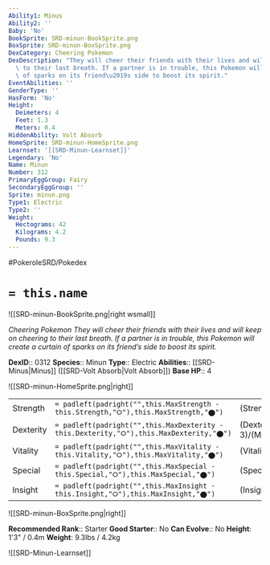 ```yaml
---
Ability1: Minus
Ability2: ''
Baby: 'No'
BookSprite: SRD-minun-BookSprite.png
BoxSprite: SRD-minun-BoxSprite.png
DexCategory: Cheering Pokemon
DexDescription: "They will cheer their friends with their lives and will keep on cheering\
  \ to their last breath. If a partner is in trouble, this Pokemon will create a curtain\
  \ of sparks on its friend\u2019s side to boost its spirit."
EventAbilities: ''
GenderType: ''
HasForm: 'No'
Height:
  Deimeters: 4
  Feet: 1.3
  Meters: 0.4
HiddenAbility: Volt Absorb
HomeSprite: SRD-minun-HomeSprite.png
Learnset: '[[SRD-Minun-Learnset]]'
Legendary: 'No'
Name: Minun
Number: 312
PrimaryEggGroup: Fairy
SecondaryEggGroup: ''
Sprite: minun.png
Type1: Electric
Type2: ''
Weight:
  Hectograms: 42
  Kilograms: 4.2
  Pounds: 9.3
---
```


#PokeroleSRD/Pokedex

# `= this.name`

![[SRD-minun-BookSprite.png|right wsmall]]

*Cheering Pokemon*
*They will cheer their friends with their lives and will keep on cheering to their last breath. If a partner is in trouble, this Pokemon will create a curtain of sparks on its friend’s side to boost its spirit.*

**DexID**:: 0312
**Species**:: Minun
**Type**:: Electric
**Abilities**:: [[SRD-Minus|Minus]] ([[SRD-Volt Absorb|Volt Absorb]])
**Base HP**:: 4

![[SRD-minun-HomeSprite.png|right]]

|           |                                                                                        |                                          |
| --------- | -------------------------------------------------------------------------------------- | ---------------------------------------- |
| Strength  | `= padleft(padright("",this.MaxStrength - this.Strength,"⭘"),this.MaxStrength,"⬤")`    | (Strength::1)/(MaxStrength::3)   |
| Dexterity | `= padleft(padright("",this.MaxDexterity - this.Dexterity,"⭘"),this.MaxDexterity,"⬤")` | (Dexterity:: 3)/(MaxDexterity::6) |
| Vitality  | `= padleft(padright("",this.MaxVitality - this.Vitality,"⭘"),this.MaxVitality,"⬤")`    | (Vitality::2)/(MaxVitality::4)   |
| Special   | `= padleft(padright("",this.MaxSpecial - this.Special,"⭘"),this.MaxSpecial,"⬤")`       | (Special::2)/(MaxSpecial::5)     |
| Insight   | `= padleft(padright("",this.MaxInsight - this.Insight,"⭘"),this.MaxInsight,"⬤")`       | (Insight::2)/(MaxInsight::5)     |

![[SRD-minun-BoxSprite.png|right]]

**Recommended Rank**:: Starter
**Good Starter**:: No
**Can Evolve**:: No
**Height**: 1'3" / 0.4m
**Weight**: 9.3lbs / 4.2kg

![[SRD-Minun-Learnset]]